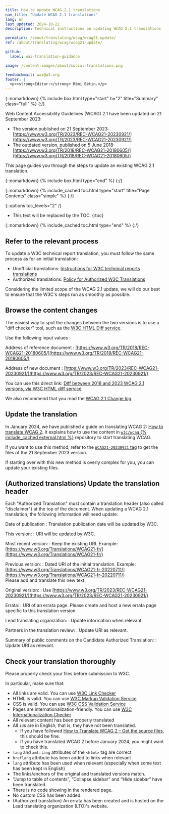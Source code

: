 ```yaml
---
title: How to update WCAG 2.1 translations
nav_title: "Update WCAG 2.1 translations"
lang: en
last_updated: 2024-10-22
description: Technical instructions on updating WCAG 2.1 translations

permalink: /about/translating/wcag/wcag21-update/
ref: /about/translating/wcag/wcag21-update/

github:
  label: wai-translation-guidance

image: /content-images/about/social-translations.png

feedbackmail: wai@w3.org
footer: |
  <p><strong>Editor:</strong> Rémi Bétin.</p>
---
```


{::nomarkdown}
{% include box.html type="start" h="2" title="Summary" class="full" %}
{:/}

Web Content Accessibility Guidelines (WCAG) 2.1 have been updated on 21 September 2023:
- The version published on 21 September 2023: [https://www.w3.org/TR/2023/REC-WCAG21-20230921/](https://www.w3.org/TR/2023/REC-WCAG21-20230921/)
- The outdated version, published on 5 June 2018: [https://www.w3.org/TR/2018/REC-WCAG21-20180605/](https://www.w3.org/TR/2018/REC-WCAG21-20180605/)

This page guides you through the steps to update an existing WCAG 2.1 translation.

{::nomarkdown}
{% include box.html type="end" %}
{:/}

{::nomarkdown}
{% include_cached toc.html type="start" title="Page Contents" class="simple" %}
{:/}

{::options toc_levels="2" /}

- This text will be replaced by the TOC.
{:toc}

{::nomarkdown}
{% include_cached toc.html type="end" %}
{:/}

## Refer to the relevant process

To update a W3C technical report translation, you must follow the same process as for an initial translation:
- Unofficial translations: [Instructions for W3C technical reports translations](https://www.w3.org/Consortium/Translation/#how)
- Authorized translations: [Policy for Authorized W3C Translations](https://www.w3.org/2005/02/TranslationPolicy.html)

Considering the limited scope of the WCAG 2.1 update, we will do our best to ensure that the W3C's steps run as smoothly as possible.

## Browse the content changes

The easiest way to spot the changes between the two versions is to use a "diff checker" tool, such as the [W3C HTML Diff service](https://services.w3.org/htmldiff). 

Use the following input values :

Address of reference document
: [https://www.w3.org/TR/2018/REC-WCAG21-20180605/](https://www.w3.org/TR/2018/REC-WCAG21-20180605/)

Address of new document
: [https://www.w3.org/TR/2023/REC-WCAG21-20230921/](https://www.w3.org/TR/2023/REC-WCAG21-20230921/)

You can use this direct link: [Diff between 2018 and 2023 WCAG 2.1 versions, via W3C HTML diff service](https://services.w3.org/htmldiff?doc1=https%3A%2F%2Fwww.w3.org%2FTR%2F2018%2FREC-WCAG21-20180605%2F&doc2=https%3A%2F%2Fwww.w3.org%2FTR%2F2023%2FREC-WCAG21-20230921%2F)

We also recommend that you read the [WCAG 2.1 Change log](https://www.w3.org/TR/WCAG21/#changelog).

## Update the translation

In January 2024, we have published a guide on translating WCAG 2: [How to translate WCAG 2](/about/translating/wcag/). It explains how to use the content in [`w3c/wcag` {% include_cached external.html %}](https://github.com/w3c/wcag/) repository to start translating WCAG.

If you want to use this method, refer to the [`WCAG21-20230921` tag](https://github.com/w3c/wcag/tree/WCAG21-20230921) to get the files of the 21 September 2023 version.

If starting over with this new method is overly complex for you, you can update your existing files.

## (Authorized translations) Update the translation header

Each "Authorized Translation" must contain a translation header (also called "disclaimer") at the top of the document. When updating a WCAG 2.1 translation, the following information will need update:

Date of publication
: Translation publication date will be updated by W3C.

This version:
: URI will be updated by W3C.

Most recent version:
: Keep the existing URI. Example: [https://www.w3.org/Translations/WCAG21-fr/](https://www.w3.org/Translations/WCAG21-fr/)

Previous version:
: Dated URI of the initial translation. Example: [https://www.w3.org/Translations/WCAG21-fr-20220711/](https://www.w3.org/Translations/WCAG21-fr-20220711/) \
Please add and translate this new text.

Original version:
: Use [https://www.w3.org/TR/2023/REC-WCAG21-20230921/](https://www.w3.org/TR/2023/REC-WCAG21-20230921/)

Errata:
: URI of an errata page. Please create and host a new errata page specific to this translation version.

Lead translating organization:
: Update information when relevant.

Partners in the translation review:
: Update URI as relevant.

Summary of public comments on the Candidate Authorized Translation:
: Update URI as relevant.

## Check your translation thoroughly

Please properly check your files before submission to W3C. 

In particular, make sure that:
- All links are valid. You can use [W3C Link Checker](https://validator.w3.org/checklink)
- HTML is valid. You can use [W3C Markup Validation Service](https://validator.w3.org/)
- CSS is valid. You can use [W3C CSS Validation Service](https://jigsaw.w3.org/css-validator/)
- Pages are internationalization-friendly. You can use [W3C Internationalization Checker](https://validator.w3.org/i18n-checker/)
- All relevant content has been properly translated
- All `id`s are in English; that is, they have not been translated. 
  - If you have followed [How to Translate WCAG 2 – Get the source files](/about/translating/wcag/#get-source-files), this should be fine.
  - If you have translated WCAG 2 before January 2024, you might want to check this.
- `lang` and `xml:lang` attributes of the `<html>` tag are correct
- `hreflang` attribute has been added to links when relevant
- `lang` attribute has been used when relevant (especially when some text has been kept in English)
- The links/anchors of the original and translated versions match.
- “Jump to table of contents”, “Collapse sidebar” and “Hide sidebar” have been translated.
- There is no code showing in the rendered page.
- No custom CSS has been added.
- (Authorized translation) An errata has been created and is hosted on the Lead translating organization (LTO)'s website.